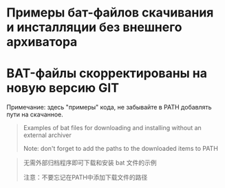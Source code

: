 # Примеры бат-файлов скачивания и инсталляции без внешнего архиватора
# BAT-файлы скорректированы на новую версию GIT
Примечание: здесь "примеры" кода, не забывайте в PATH добавлять пути на скачанное.

>Examples of bat files for downloading and installing without an external archiver
>
>Note: don't forget to add the paths to the downloaded items to PATH


>无需外部归档程序即可下载和安装 bat 文件的示例
>
>注意：不要忘记在PATH中添加下载文件的路径
